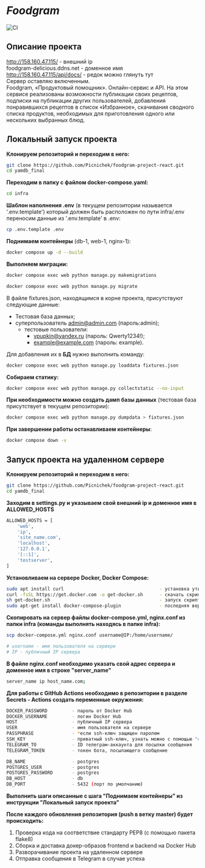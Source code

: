 # **_Foodgram_**

![CI](https://github.com/picnichek/foodgram-project-react/actions/workflows/foodgram_workflow.yml/badge.svg)

## Описание проекта
http://158.160.47.115/ - внешний ip<br>
foodgram-delicious.ddns.net - доменное имя<br>
http://158.160.47.115/api/docs/ - редок можно глянуть тут<br>
Сервер оставляю включенным.<br>
Foodgram, «Продуктовый помощник». Онлайн-сервис и API. На этом сервисе реализованы возможности публикации своих рецептов, подписки на публикации других пользователей, добавления понравившихся рецептов в список «Избранное», скачивания сводного списка продуктов, необходимых для приготовления одного или нескольких выбранных блюд.

## Локальный запуск проекта

**Клонируем репозиторий и переходим в него:**

```bash
git clone https://github.com/Picnichek/foodgram-project-react.git
cd yamdb_final
```

**Переходим в папку с файлом docker-compose.yaml:**

```bash
cd infra
```

**Шаблон наполнения .env** (в текущем репозитории называется '.env.template') который должен быть расположен по пути infra/.env
переносим данные из '.env.template' в .env:

```bash
cp .env.template .env
```

**Поднимаем контейнеры** (db-1, web-1, nginx-1):

```bash
docker compose up -d --build
```

**Выполняем миграции:**

```bash
docker compose exec web python manage.py makemigrations
```

```bash
docker compose exec web python manage.py migrate
```

В файле fixtures.json, находящимся в корне проекта, присутствуют следующие данные:
- Тестовая база данных;
- суперпользователь admin@admin.com (пароль:admin);
    - тестовые пользователи: 
        - vpupkin@yandex.ru (пароль: Qwerty1234!); 
        - example@example.com (пароль: example).<br>

Для добавления их в **БД** нужно выполнить команду:

```bash
docker compose exec web python manage.py loaddata fixtures.json
```

**Собираем статику:**

```bash
docker compose exec web python manage.py collectstatic --no-input
```

**При необходимости можно создать дамп базы данных** (тестовая база присутствует в текущем репозитории):

```bash
docker compose exec web python manage.py dumpdata > fixtures.json
```

**При завершении работы останавливаем контейнеры**:

```bash
docker compose down -v
```

## Запуск проекта на удаленном сервере

**Клонируем репозиторий и переходим в него:**

```bash
git clone https://github.com/Picnichek/foodgram-project-react.git
cd yamdb_final
```

**Заходим в settings.py и указываем свой внешний ip и доменное имя в ALLOWED_HOSTS**

```bash
ALLOWED_HOSTS = [
    'web',
    'ip', 
    'site_name.com',
    'localhost',
    '127.0.0.1',
    '[::1]',
    'testserver',
]
```

**Установливаем на сервере Docker, Docker Compose:**

```bash
sudo apt install curl                                   - установка утилиты для скачивания файлов
curl -fsSL https://get.docker.com -o get-docker.sh      - скачать скрипт для установки
sh get-docker.sh                                        - запуск скрипта
sudo apt-get install docker-compose-plugin              - последняя версия docker compose
```

**Скопировать на сервер файлы docker-compose.yml, nginx.conf из папки infra (команды выполнять находясь в папке infra):**

```bash
scp docker-compose.yml nginx.conf username@IP:/home/username/

# username - имя пользователя на сервере
# IP - публичный IP сервера
```

**В файле nginx.conf необходимо указать свой адрес сервера и доменное имя в строке "server_name"**

```bash
server_name ip host_name.com;
```

**Для работы с GitHub Actions необходимо в репозитории в разделе Secrets - Actions создать переменные окружения:**

```bash
DOCKER_PASSWORD         - пароль от Docker Hub
DOCKER_USERNAME         - логин Docker Hub
HOST                    - публичный IP сервера
USER                    - имя пользователя на сервере
PASSPHRASE              - *если ssh-ключ защищен паролем
SSH_KEY                 - приватный ssh-ключ, узнать можно с помощью "cat ~/.ssh/id_rsa" по умолчанию
TELEGRAM_TO             - ID телеграм-аккаунта для посылки сообщения
TELEGRAM_TOKEN          - токен бота, посылающего сообщение

DB_NAME                 - postgres
POSTGRES_USER           - postgres
POSTGRES_PASSWORD       - postgres
DB_HOST                 - db
DB_PORT                 - 5432 (порт по умолчанию)
```

**Выполнить шаги описанные с шага "Поднимаем контейнеры" из инструкции "Локальный запуск проекта"**


**После каждого обновления репозитория (push в ветку master) будет происходить:**

1. Проверка кода на соответствие стандарту PEP8 (с помощью пакета flake8)
2. Сборка и доставка докер-образов frontend и backend на Docker Hub
3. Разворачивание проекта на удаленном сервере
4. Отправка сообщения в Telegram в случае успеха
